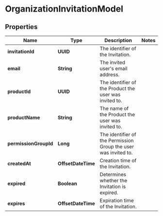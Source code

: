 

# OrganizationInvitationModel


## Properties

| Name | Type | Description | Notes |
|------------ | ------------- | ------------- | -------------|
|**invitationId** | **UUID** | The identifier of the Invitation. |  |
|**email** | **String** | The invited user&#39;s email address. |  |
|**productId** | **UUID** | The identifier of the Product the user was invited to. |  |
|**productName** | **String** | The name of the Product the user was invited to. |  |
|**permissionGroupId** | **Long** | The identifier of the Permission Group the user was invited to. |  |
|**createdAt** | **OffsetDateTime** | Creation time of the Invitation. |  |
|**expired** | **Boolean** | Determines whether the Invitation is expired. |  |
|**expires** | **OffsetDateTime** | Expiration time of the Invitation. |  |



